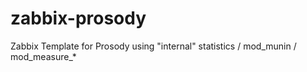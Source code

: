 # zabbix-prosody
Zabbix Template for Prosody using "internal" statistics / mod_munin / mod_measure_*
